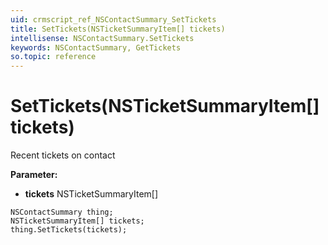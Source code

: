 ```yaml
---
uid: crmscript_ref_NSContactSummary_SetTickets
title: SetTickets(NSTicketSummaryItem[] tickets)
intellisense: NSContactSummary.SetTickets
keywords: NSContactSummary, GetTickets
so.topic: reference
---
```


# SetTickets(NSTicketSummaryItem[] tickets)

Recent tickets on contact

**Parameter:** 
* **tickets** NSTicketSummaryItem[]

```crmscript
NSContactSummary thing;
NSTicketSummaryItem[] tickets;
thing.SetTickets(tickets);
```

